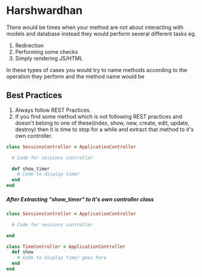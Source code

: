 Harshwardhan
============

There would be times when your method are not about interacting with models and database instead they would perform several different tasks eg.  
1. Redirection
2. Performing some checks
3. Simply rendering JS/HTML

In these types of cases you would try to name methods according to the operation they perform and the method name would be

## Best Practices
1. Always follow REST Practices.
2. If you find some method which is not following REST practices and doesn't belong to one of these(index, show, new, create, edit, update, destroy) then it is time to stop for a while and extract that method to it's own controller.

~~~ruby
class SessionsController < ApplicationController

  # Code for sessions controller

  def show_timer
    # Code to display timer
  end
end
~~~

##### After Extracting "show_timer" to it's own controller class

~~~ruby
class SessionsController < ApplicationController

  # Code for sessions controller

end

class TimeController < ApplicationController
  def show
    # Code to display timer goes here
  end
end
~~~
